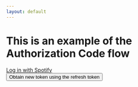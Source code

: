 ```yaml
---
layout: default
---
```


<div class="container">
    <div id="login">
        <h1>This is an example of the Authorization Code flow</h1>
        <a href="/login" class="btn btn-primary">Log in with Spotify</a>
    </div>
    <div id="loggedin">
        <div id="user-profile"></div>
        <div id="oauth"></div>
        <button class="button is-success" id="obtain-new-token">Obtain new token using the refresh token</button>
    </div>
</div>

<script id="user-profile-template" type="text/x-handlebars-template">
    <h1>Logged in as {{display_name}}</h1>
    <div class="media">
        <div class="pull-left">
            <img class="media-object" width="150" src="{{images.0.url}}" />
        </div>
        <div class="media-body">
            <dl class="dl-horizontal">
              <dt>Display name</dt><dd class="clearfix">{{display_name}}</dd>
                <dt>Id</dt><dd>{{id}}</dd>
                <dt>Email</dt><dd>{{email}}</dd>
                <dt>Spotify URI</dt><dd><a href="{{external_urls.spotify}}">{{external_urls.spotify}}</a></dd>
                <dt>Link</dt><dd><a href="{{href}}">{{href}}</a></dd>
                <dt>Profile Image</dt><dd class="clearfix"><a href="{{images.0.url}}">{{images.0.url}}</a></dd>
                <dt>Country</dt><dd>{{country}}</dd>
            </dl>
        </div>
    </div>
</script>

<script id="oauth-template" type="text/x-handlebars-template">
    <h2>oAuth info</h2>
    <dl class="dl-horizontal">
        <dt>Access token</dt><dd class="text-overflow">{{access_token}}</dd>
        <dt>Refresh token</dt><dd class="text-overflow">{{refresh_token}}</dd>
    </dl>
</script>